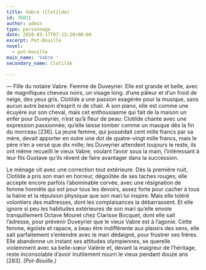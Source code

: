 ```yaml
---
title: Vabre (Clotilde)
id: 76011
author: admin
type: personnage
date: 2010-03-17T07:13:29+00:00
excerpt: Pot-Bouille
novel:
  - pot-bouille
main_name: 'Vabre '
secondary_name: Clotilde

---
```

— Fille du notaire Vabre. Femme de Duveyrier. Elle est grande et belle, avec de magnifiques cheveux noirs, un visage long. d&rsquo;une pâleur et d&rsquo;un froid de neige, des yeux gris. Clotilde a une passion exagérée pour la musique, sans aucun autre besoin d&rsquo;esprit ni de chair. A son piano, elle est comme une écuyère sur son cheval, mais cet enthousiasme qui fait de la maison un enfer pour Duveyrier, n&rsquo;est qu&rsquo;à fleur de peau: Clotilde chante avec une expression passionnée, qu&rsquo;elle laisse tomber comme un masque dès la fin du morceau [236]. La jeune femme, qui possédait cent mille francs par sa mère, devait apporter en outre une dot de quatre-vingt mille francs, mais le père n&rsquo;en a versé que dix mille; les Duveyrier attendent toujours le reste, ils ont même recueilli le vieux Vabre, voulant l&rsquo;avoir sous la main, l&rsquo;intéressant à leur fils Gustave qu&rsquo;ils rêvent de faire avantager dans la succession.

Le ménage vit avec une correction tout extérieure. Dès la première nuit, Clotilde a pris son mari en horreur, dégoûtée de ses taches rouges; elle accepte encore parfois l&rsquo;abominable corvée, avec une résignation de femme honnête qui est pour tous les devoirs, assez forte pour cacher à tous la haine et la répulsion physique que son mari lui inspire. Mais elle toléré volontiers des maîtresses, dont les complaisances la débarrassent. Et elle ignore si peu les habitudes extérieures de son mari qu&rsquo;elle envoie tranquillement Octave Mouret chez Clarisse Bocquet, dont elle sait l&rsquo;adresse, pour prévenir Duveyrier que le vieux Vabre est à l&rsquo;agonie. Cette femme, égoïste et rapace, a beau être indifférente aux plaisirs des sens, elle sait parfaitement s&rsquo;entendre avec le mari dédaigné, pour frustrer ses frères. Elle abandonne un instant ses attitudes olympiennes, se querelle violemment avec sa belle-sœur Valérie et, devant la maigreur de l&rsquo;héritage, reste inconsolable d&rsquo;avoir inutilement nourri le vieux pendant douze ans [283]. _(Pot-Bouille.)_